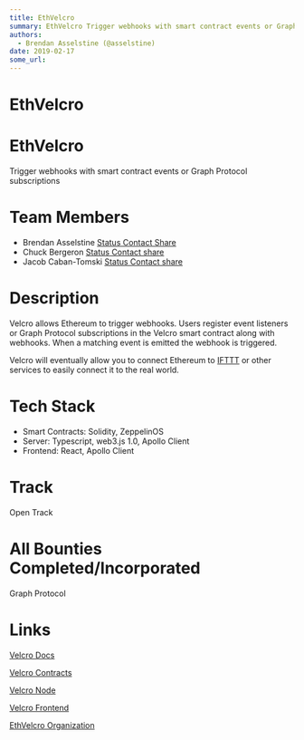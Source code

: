 ```yaml
---
title: EthVelcro
summary: EthVelcro Trigger webhooks with smart contract events or Graph Protocol subscriptions Team Members Brendan Asselstine Status Contact Share Chuck Bergeron Status Contact share Jacob Caban-Tomski Status Contact share Description Velcro allows Ethereum to trigger webhooks. Users register event listeners or Graph Protocol subscriptions in the Velcro smart contract along with webhooks. When a matching event is emitted the webhook is triggered. Velcro will eventually allow you to connect Ethereum to I
authors:
  - Brendan Asselstine (@asselstine)
date: 2019-02-17
some_url: 
---
```


# EthVelcro

# EthVelcro

Trigger webhooks with smart contract events or Graph Protocol subscriptions

# Team Members

- Brendan Asselstine [Status Contact Share](https://get.status.im/user/0x04f550f98646a606936f49f6dc9646049ccc650609eb881339fd54111ae816c9704db923cf2dce433fc7dcfad7c3e2243ddfd1b7024f032789b9bb68588d240265)
- Chuck Bergeron [Status Contact share](https://get.status.im/user/0x0427619eb65d36cbdd738cc7f9e7dab2d2b4ff7352fd6901702c9571159787565ba3bf2b3c098435038211bd2c195eaa4dab1a561eb2bc85f1aeec8e350106542d)
- Jacob Caban-Tomski [Status Contact share](https://get.status.im/user/0x04b542b8d73e1ed941233f2461cfc80719541be64b56025fe58c369c341c676c0522c723639a07a85cc3042e4fb1919d33b1a8be1674252c77743828031cdeb3d3)

# Description

Velcro allows Ethereum to trigger webhooks.  Users register event listeners or Graph Protocol subscriptions in the Velcro smart contract along with webhooks.  When a matching event is emitted the webhook is triggered.

Velcro will eventually allow you to connect Ethereum to [IFTTT](https://ifttt.com/) or other services to easily connect it to the real world.

# Tech Stack

- Smart Contracts: Solidity, ZeppelinOS
- Server: Typescript, web3.js 1.0, Apollo Client
- Frontend: React, Apollo Client

# Track

Open Track

# All Bounties Completed/Incorporated

Graph Protocol

# Links

[Velcro Docs](https://github.com/ethvelcro/docs)

[Velcro Contracts](https://github.com/ethvelcro/velcro-contracts)

[Velcro Node](https://github.com/ethvelcro/velcro-node)

[Velcro Frontend](https://github.com/ethvelcro/velcro-dapp)

[EthVelcro Organization](https://github.com/ethvelcro)

